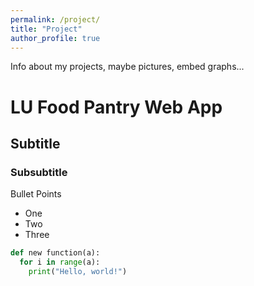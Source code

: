 ```yaml
---
permalink: /project/
title: "Project"
author_profile: true
---
```

Info about my projects, maybe pictures, embed graphs...

# LU Food Pantry Web App

## Subtitle

### Subsubtitle

Bullet Points

- One
- Two
- Three

```py
def new function(a):
  for i in range(a):
    print("Hello, world!")
```
